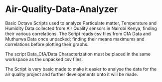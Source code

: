 # Air-Quality-Data-Analyzer
Basic Octave Scripts used to analyze Particulate matter, Temperature and Humidity Data collected from Air Quality sensors in Nairobi Kenya, finding their various correlations.
The Script reads csv files from CfA Data and Muthurwa Data once unpacked;
finding their means maximums and correlations before plotting their graphs.

The script Data_CfA/Data Characterization must be placed in the same workspace as the unpacked csv files.

The Script is very basic made to make it easier to analyse the data for the air quality project and further developments onto it will be made.

